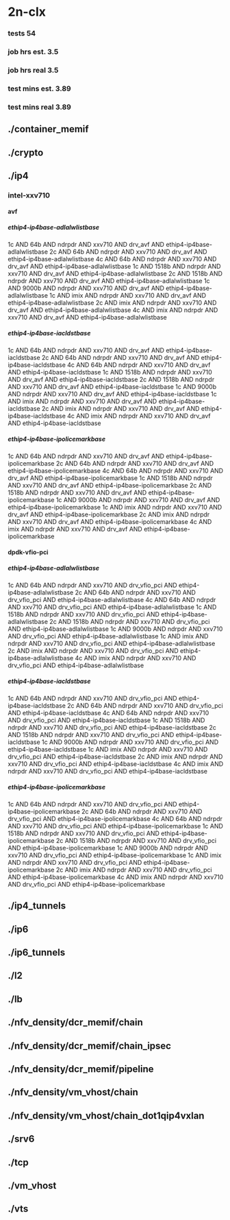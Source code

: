 # 2n-clx
### tests 54
### job hrs est. 3.5
### job hrs real 3.5
### test mins est. 3.89
### test mins real 3.89
## ./container_memif
## ./crypto
## ./ip4
### intel-xxv710
#### avf
##### ethip4-ip4base-adlalwlistbase
1c AND 64b AND ndrpdr AND xxv710 AND drv_avf AND ethip4-ip4base-adlalwlistbase
2c AND 64b AND ndrpdr AND xxv710 AND drv_avf AND ethip4-ip4base-adlalwlistbase
4c AND 64b AND ndrpdr AND xxv710 AND drv_avf AND ethip4-ip4base-adlalwlistbase
1c AND 1518b AND ndrpdr AND xxv710 AND drv_avf AND ethip4-ip4base-adlalwlistbase
2c AND 1518b AND ndrpdr AND xxv710 AND drv_avf AND ethip4-ip4base-adlalwlistbase
1c AND 9000b AND ndrpdr AND xxv710 AND drv_avf AND ethip4-ip4base-adlalwlistbase
1c AND imix AND ndrpdr AND xxv710 AND drv_avf AND ethip4-ip4base-adlalwlistbase
2c AND imix AND ndrpdr AND xxv710 AND drv_avf AND ethip4-ip4base-adlalwlistbase
4c AND imix AND ndrpdr AND xxv710 AND drv_avf AND ethip4-ip4base-adlalwlistbase
##### ethip4-ip4base-iacldstbase
1c AND 64b AND ndrpdr AND xxv710 AND drv_avf AND ethip4-ip4base-iacldstbase
2c AND 64b AND ndrpdr AND xxv710 AND drv_avf AND ethip4-ip4base-iacldstbase
4c AND 64b AND ndrpdr AND xxv710 AND drv_avf AND ethip4-ip4base-iacldstbase
1c AND 1518b AND ndrpdr AND xxv710 AND drv_avf AND ethip4-ip4base-iacldstbase
2c AND 1518b AND ndrpdr AND xxv710 AND drv_avf AND ethip4-ip4base-iacldstbase
1c AND 9000b AND ndrpdr AND xxv710 AND drv_avf AND ethip4-ip4base-iacldstbase
1c AND imix AND ndrpdr AND xxv710 AND drv_avf AND ethip4-ip4base-iacldstbase
2c AND imix AND ndrpdr AND xxv710 AND drv_avf AND ethip4-ip4base-iacldstbase
4c AND imix AND ndrpdr AND xxv710 AND drv_avf AND ethip4-ip4base-iacldstbase
##### ethip4-ip4base-ipolicemarkbase
1c AND 64b AND ndrpdr AND xxv710 AND drv_avf AND ethip4-ip4base-ipolicemarkbase
2c AND 64b AND ndrpdr AND xxv710 AND drv_avf AND ethip4-ip4base-ipolicemarkbase
4c AND 64b AND ndrpdr AND xxv710 AND drv_avf AND ethip4-ip4base-ipolicemarkbase
1c AND 1518b AND ndrpdr AND xxv710 AND drv_avf AND ethip4-ip4base-ipolicemarkbase
2c AND 1518b AND ndrpdr AND xxv710 AND drv_avf AND ethip4-ip4base-ipolicemarkbase
1c AND 9000b AND ndrpdr AND xxv710 AND drv_avf AND ethip4-ip4base-ipolicemarkbase
1c AND imix AND ndrpdr AND xxv710 AND drv_avf AND ethip4-ip4base-ipolicemarkbase
2c AND imix AND ndrpdr AND xxv710 AND drv_avf AND ethip4-ip4base-ipolicemarkbase
4c AND imix AND ndrpdr AND xxv710 AND drv_avf AND ethip4-ip4base-ipolicemarkbase
#### dpdk-vfio-pci
##### ethip4-ip4base-adlalwlistbase
1c AND 64b AND ndrpdr AND xxv710 AND drv_vfio_pci AND ethip4-ip4base-adlalwlistbase
2c AND 64b AND ndrpdr AND xxv710 AND drv_vfio_pci AND ethip4-ip4base-adlalwlistbase
4c AND 64b AND ndrpdr AND xxv710 AND drv_vfio_pci AND ethip4-ip4base-adlalwlistbase
1c AND 1518b AND ndrpdr AND xxv710 AND drv_vfio_pci AND ethip4-ip4base-adlalwlistbase
2c AND 1518b AND ndrpdr AND xxv710 AND drv_vfio_pci AND ethip4-ip4base-adlalwlistbase
1c AND 9000b AND ndrpdr AND xxv710 AND drv_vfio_pci AND ethip4-ip4base-adlalwlistbase
1c AND imix AND ndrpdr AND xxv710 AND drv_vfio_pci AND ethip4-ip4base-adlalwlistbase
2c AND imix AND ndrpdr AND xxv710 AND drv_vfio_pci AND ethip4-ip4base-adlalwlistbase
4c AND imix AND ndrpdr AND xxv710 AND drv_vfio_pci AND ethip4-ip4base-adlalwlistbase
##### ethip4-ip4base-iacldstbase
1c AND 64b AND ndrpdr AND xxv710 AND drv_vfio_pci AND ethip4-ip4base-iacldstbase
2c AND 64b AND ndrpdr AND xxv710 AND drv_vfio_pci AND ethip4-ip4base-iacldstbase
4c AND 64b AND ndrpdr AND xxv710 AND drv_vfio_pci AND ethip4-ip4base-iacldstbase
1c AND 1518b AND ndrpdr AND xxv710 AND drv_vfio_pci AND ethip4-ip4base-iacldstbase
2c AND 1518b AND ndrpdr AND xxv710 AND drv_vfio_pci AND ethip4-ip4base-iacldstbase
1c AND 9000b AND ndrpdr AND xxv710 AND drv_vfio_pci AND ethip4-ip4base-iacldstbase
1c AND imix AND ndrpdr AND xxv710 AND drv_vfio_pci AND ethip4-ip4base-iacldstbase
2c AND imix AND ndrpdr AND xxv710 AND drv_vfio_pci AND ethip4-ip4base-iacldstbase
4c AND imix AND ndrpdr AND xxv710 AND drv_vfio_pci AND ethip4-ip4base-iacldstbase
##### ethip4-ip4base-ipolicemarkbase
1c AND 64b AND ndrpdr AND xxv710 AND drv_vfio_pci AND ethip4-ip4base-ipolicemarkbase
2c AND 64b AND ndrpdr AND xxv710 AND drv_vfio_pci AND ethip4-ip4base-ipolicemarkbase
4c AND 64b AND ndrpdr AND xxv710 AND drv_vfio_pci AND ethip4-ip4base-ipolicemarkbase
1c AND 1518b AND ndrpdr AND xxv710 AND drv_vfio_pci AND ethip4-ip4base-ipolicemarkbase
2c AND 1518b AND ndrpdr AND xxv710 AND drv_vfio_pci AND ethip4-ip4base-ipolicemarkbase
1c AND 9000b AND ndrpdr AND xxv710 AND drv_vfio_pci AND ethip4-ip4base-ipolicemarkbase
1c AND imix AND ndrpdr AND xxv710 AND drv_vfio_pci AND ethip4-ip4base-ipolicemarkbase
2c AND imix AND ndrpdr AND xxv710 AND drv_vfio_pci AND ethip4-ip4base-ipolicemarkbase
4c AND imix AND ndrpdr AND xxv710 AND drv_vfio_pci AND ethip4-ip4base-ipolicemarkbase
## ./ip4_tunnels
## ./ip6
## ./ip6_tunnels
## ./l2
## ./lb
## ./nfv_density/dcr_memif/chain
## ./nfv_density/dcr_memif/chain_ipsec
## ./nfv_density/dcr_memif/pipeline
## ./nfv_density/vm_vhost/chain
## ./nfv_density/vm_vhost/chain_dot1qip4vxlan
## ./srv6
## ./tcp
## ./vm_vhost
## ./vts
